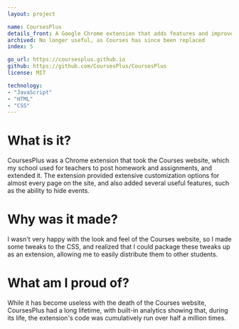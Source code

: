 ```yaml
---
layout: project

name: CoursesPlus
details_front: A Google Chrome extension that adds features and improvements to the (now defunct) Courses website my school used.
archived: No longer useful, as Courses has since been replaced
index: 5

go_url: https://coursesplus.github.io
github: https://github.com/CoursesPlus/CoursesPlus
license: MIT

technology:
- "JavaScript"
- "HTML"
- "CSS"
---
```

# What is it?
CoursesPlus was a Chrome extension that took the Courses website, which my school used for teachers to post homework and assignments, and extended it. The extension provided extensive customization options for almost every page on the site, and also added several useful features, such as the ability to hide events.

# Why was it made?
I wasn't very happy with the look and feel of the Courses website, so I made some tweaks to the CSS, and realized that I could package these tweaks up as an extension, allowing me to easily distribute them to other students.

# What am I proud of?
While it has become useless with the death of the Courses website, CoursesPlus had a long lifetime, with built-in analytics showing that, during its life, the extension's code was cumulatively run over half a million times.